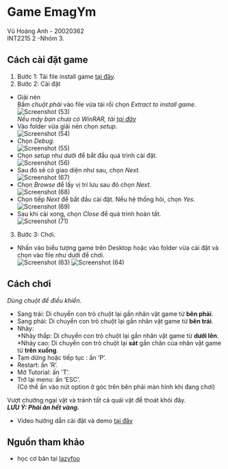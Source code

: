 # Game EmagYm
Vũ Hoàng Anh - 20020362  
INT2215 2 -Nhóm 3.

## Cách cài đặt game
1. Bước 1: Tải file install game [tại đây](https://drive.google.com/file/d/1Rqb3JPywZJHVuh73YDFvEI00F7JNmjFN/view?usp=sharing).   
2. Bước 2: Cài đặt
+ Giải nén  
  Bấm *chuột phải* vào file vừa tải rồi chọn *Extract to install game*.  
  ![Screenshot (53)](https://user-images.githubusercontent.com/79706035/115964632-9d00b200-a54f-11eb-9464-d2b0fc85d485.png)  
    *Nếu máy bạn chưa có WinRAR, tải [tại đây](https://download.com.vn/winrar-5250)*
+ Vào folder vừa giải nén chọn *setup*.  
![Screenshot (54)](https://user-images.githubusercontent.com/79706035/115964707-efda6980-a54f-11eb-811a-21f7acaa8491.png)  
+ Chọn *Debug*.  
![Screenshot (55)](https://user-images.githubusercontent.com/79706035/115964725-fbc62b80-a54f-11eb-8785-b929f60563c3.png)  
+ Chọn *setup* như dưới để bắt đầu quá trình cài đặt.  
![Screenshot (56)](https://user-images.githubusercontent.com/79706035/115964734-05e82a00-a550-11eb-9cfd-28ee3693d207.png)  
+ Sau đó sẽ có giao diện như sau, chọn *Next*.  
![Screenshot (67)](https://user-images.githubusercontent.com/79706035/116057149-b6694180-a6a8-11eb-82bb-8a24f2f77bd8.png)   
+ Chọn *Browse* để lấy vị trí lưu sau đó chọn *Next*.  
![Screenshot (68)](https://user-images.githubusercontent.com/79706035/116057212-c97c1180-a6a8-11eb-96bd-f3d06bccb6c8.png)     
+ Chọn tiếp *Next* để bắt đầu cài đặt. Nếu hệ thống hỏi, chọn *Yes*.  
![Screenshot (69)](https://user-images.githubusercontent.com/79706035/116057276-da2c8780-a6a8-11eb-9e1b-144271881d1f.png)  
+ Sau khi cài xong, chọn *Close* để quá trình hoàn tất.  
![Screenshot (71)](https://user-images.githubusercontent.com/79706035/116057339-e9133a00-a6a8-11eb-930b-9306b30eee41.png)  
3. Bước 3: Chơi.
+ Nhấn vào biểu tượng game trên Desktop hoặc vào folder vừa cài đặt và chọn vào file như dưới để chơi.  
![Screenshot (63)](https://user-images.githubusercontent.com/79706035/115964787-4647a800-a550-11eb-9ee5-c5206ca9bb87.png)
![Screenshot (64)](https://user-images.githubusercontent.com/79706035/115968182-c2e28280-a560-11eb-8ca9-16371e313404.png)  
## Cách chơi
*Dùng chuột để điều khiển.*
+ Sang trái: Di chuyển con trỏ chuột lại gần nhân vật game từ **bên phải**.
+ Sang phải: Di chuyển con trỏ chuột lại gần nhân vật game từ **bên trái**.
+ Nhảy:  
    *Nhảy thấp: Di chuyển con trỏ chuột lại gần nhân vật game từ **dưới lên**.  
    *Nhảy cao: Di chuyển con trỏ chuột lại **sát** gần chân của nhân vật game từ **trên xuống**.  
+ Tạm dừng hoặc tiếp tục : ấn ‘P’.  
+ Restart: ấn ‘R’.  
+ Mở Tutorial: ấn 'T'.  
+ Trở lại menu: ấn ‘ESC’.  
(Có thể ấn vào nút option ở góc trên bên phải màn hình khi đang chơi)  

Vượt chướng ngại vật và tránh tất cả quái vật để thoát khỏi đây.  
***LƯU Ý: Phải ăn hết vàng.***  

- Video hướng dẫn cài đặt và demo [tại đây](https://www.youtube.com/watch?v=jcp6bXBTiOQ)  

## Nguồn tham khảo
+ học cơ bản tại [lazyfoo](https://lazyfoo.net/tutorials/SDL/)

